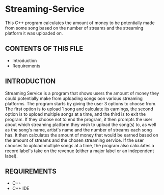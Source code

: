# Streaming-Service
This C++ program calculates the amount of money to be potentially made from some song based on the number of streams and the streaming platform it was uploaded on.

CONTENTS OF THIS FILE
---------------------

 * Introduction
 * Requirements


INTRODUCTION
------------

Streaming Service is a program that shows users the amount of money they could potentially make from uploading songs oon various streaming platforms. The program starts by giving the user 3 options to choose from. The first option is to upload 1 song and calculate its earnings, the second option is to upload multiple songs at a time, and the third is to exit the program. If they choose not to end the program, it then prompts the user about which streaming platform they wish to upload the song(s) to, as well as the song's name, artist's name and the number of streams each song has. It then calculates the amount of money that would be earned based on the amount of streams and the chosen streaming service. If the user chooses to upload multiple songs at a time, the program also calculates a record label's take on the revenue (either a major label or an independent label).

REQUIREMENTS
------------

- C++
- C++ IDE
